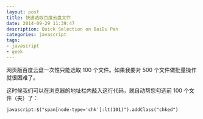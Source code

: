 ```yaml
---
layout: post
title: 快速选取百度云盘文件
date: 2014-09-29 11:39:47
description: Quick Selection on BaiDu Pan
categories: javascript
tags:
- javascript
- geek
---
```

网页版百度云盘一次性只能选取 100 个文件。如果我要对 500 个文件做批量操作就很困难了。

这时候我们可以在浏览器的地址栏内敲入这行代码，就自动帮您勾选前 100 个文件（夹）了：

    javascript:$("span[node-type='chk']:lt(101)").addClass("chked")
